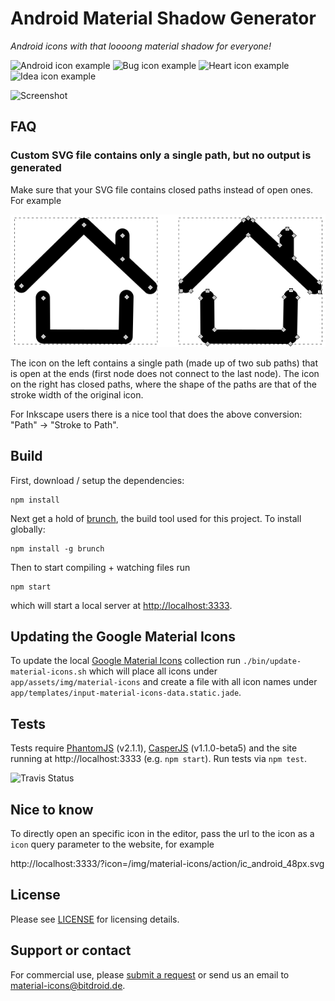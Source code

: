 # Android Material Shadow Generator

*Android icons with that loooong material shadow for everyone!*

![Android icon example](screenshots/android.png) ![Bug icon example](screenshots/bug.png) ![Heart icon example](screenshots/heart.png) ![Idea icon example](screenshots/idea.png)

![Screenshot](screenshots/01.small.png)

## FAQ

### Custom SVG file contains only a single path, but no output is generated

Make sure that your SVG file contains closed paths instead of open ones. For example

![Open vs close paths example](screenshots/faq-closed-paths.png)

The icon on the left contains a single path (made up of two sub paths) that is open at the ends (first
node does not connect to the last node). The icon on the right has closed paths, where the shape of the paths
are that of the stroke width of the original icon.

For Inkscape users there is a nice tool that does the above conversion: "Path" -> "Stroke to Path".


## Build

First, download / setup the dependencies:

```
npm install
```

Next get a hold of [brunch](http://brunch.io/), the build tool used for this project. To install globally:

```
npm install -g brunch
```

Then to start compiling + watching files run

```
npm start
```

which will start a local server at [http://localhost:3333](http://localhost:3333).


## Updating the Google Material Icons

To update the local [Google Material Icons](https://design.google.com/icons/) collection
run `./bin/update-material-icons.sh` which will place all icons under `app/assets/img/material-icons`
and create a file with all icon names under `app/templates/input-material-icons-data.static.jade`.


## Tests

Tests require [PhantomJS](http://phantomjs.org/) (v2.1.1), [CasperJS](http://casperjs.org/) (v1.1.0-beta5) and
the site running at http://localhost:3333 (e.g. `npm start`). Run tests via `npm test`.

![Travis Status](https://api.travis-ci.org/Maddoc42/Android-Material-Icon-Generator.svg?branch=master)


## Nice to know

To directly open an specific icon in the editor, pass the url to the icon as a `icon` query parameter to the website,
for example

http://localhost:3333/?icon=/img/material-icons/action/ic_android_48px.svg


## License

Please see [LICENSE](LIENSE.md) for licensing details.

## Support or contact

For commercial use, please
[submit a request](https://goo.gl/forms/zX8GZ3Jz89SRyHdJ2) or send us an email
to material-icons@bitdroid.de.
